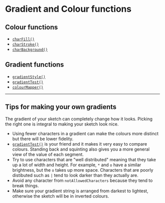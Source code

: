 # Gradient and Colour functions

## Colour functions
- [`charFill()`](functions/charFill)
- [`charStroke()`](functions/charStroke)
- [`charBackground()`](functions/charBackground)

## Gradient functions
- [`gradientStyle()`](functions/gradientStyle)
- [`gradientTest()`](functions/gradientTest)
- [`colourMapper()`](functions/colourMapper)

----

## Tips for making your own gradients
The gradient of your sketch can completely change how it looks. Picking the right one is integral to making your sketch look nice.
- Using fewer characters in a gradient can make the colours more distinct but there will be lower fidelity.
- [`gradientTest()`](functions/gradientTest) is your friend and it makes it very easy to compare colours. Standing back and squinting also gives you a more general view of the value of each segment.
- Try to use characters that are "well distributed" meaning that they take up a lot of width and height. For example, `*` and `o` have a similar brightness, but the `o` takes up more space. Characters that are poorly distibuted such as `|` tend to look darker than they actually are.
- Avoid any character from `notAllowedCharacters` because they tend to break things.
- Make sure your gradient string is arranged from darkest to lightest, otherwise the sketch will be in inverted colours.